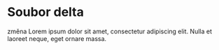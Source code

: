 Soubor delta
============
  změna
Lorem ipsum dolor sit amet, consectetur adipiscing elit.
Nulla et laoreet neque, eget ornare massa.
